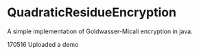 # QuadraticResidueEncryption
A simple implementation of Goldwasser-Micali encryption in java.

170516 Uploaded a demo
